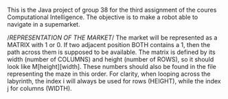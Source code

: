 This is the Java project of group 38 for the third assignment of the coures Computational Intelligence.
The objective is to make a robot able to navigate in a supemarket.

/*REPRESENTATION OF THE MARKET*/
The market will be represented as a MATRIX with 1 or 0. If two adjacent position BOTH contains a 1, then the path
across them is supposed to be available.
The matrix is defined by its width (number of COLUMNS) and height (number of ROWS), so it should look like M[height][width].
These numbers should also be found in the file representing the maze in this order. For clarity, when looping across the labyrinth, 
the index i will always be used for rows (HEIGHT), while the index j for columns (WIDTH).